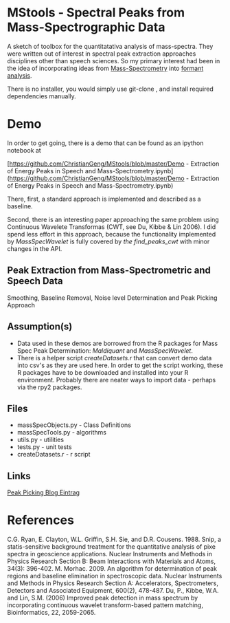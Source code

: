 # MStools - Spectral Peaks from Mass-Spectrographic Data 

A sketch of toolbox for the quantitatativa analysis of mass-spectra. They were written out of interest in spectral peak extraction approaches disciplines other than speech sciences. So my primary interest had been in the idea of incorporating ideas from  [Mass-Spectrometry](https://en.wikipedia.org/wiki/Mass_spectrometry) into [formant analysis](https://de.wikipedia.org/wiki/Formant). 

There is no installer, you would simply use git-clone , and install required dependencies manually. 

# Demo
In order to get going, there is a demo that can be found as an ipython notebook at

[https://github.com/ChristianGeng/MStools/blob/master/Demo - Extraction of Energy Peaks in Speech and Mass-Spectrometry.ipynb](https://github.com/ChristianGeng/MStools/blob/master/Demo - Extraction of Energy Peaks in Speech and Mass-Spectrometry.ipynb)

There, first, a standard approach is implemented and described as a baseline.

Second, there is an interesting paper approaching the same problem using Continuous Wavelete Transformas (CWT, see Du, Kibbe & Lin 2006). I did spend less effort in this approach, because the functionality implemented by *MassSpecWavelet* is fully covered by *the find\_peaks\_cwt* with minor changes in the API. 

## Peak Extraction from Mass-Spectrometric and Speech Data
Smoothing, Baseline Removal, Noise level Determination and Peak Picking Approach

##  Assumption(s)
* Data used in these demos are borrowed from the R packages for Mass Spec Peak Determination: *Maldiquant* and *MassSpecWavelet*.
* There is a helper script *createDatasets.r* that can convert demo data into csv's as they are used here. In order to get the script working, these R  packages have to be downloaded and installed into your R environment. Probably there are neater ways to import  data - perhaps via the rpy2 packages. 

## Files
* massSpecObjects.py - Class Definitions
* massSpecTools.py   - algorithms
* utils.py           - utilities
* tests.py           - unit tests
* createDatasets.r   - r script 

## Links
[Peak Picking Blog Eintrag](https://blog.ytotech.com/2015/11/01/findpeaks-in-python/)


# References
C.G. Ryan, E. Clayton, W.L. Griffin, S.H. Sie, and D.R. Cousens. 1988. Snip, a statis-sensitive background treatment for the quantitative analysis of pixe spectra in geoscience applications. Nuclear Instruments and Methods in Physics Research Section B: Beam Interactions with Materials and Atoms, 34(3): 396-402.
M. Morhac. 2009. An algorithm for determination of peak regions and baseline elimination in spectroscopic data. Nuclear Instruments and Methods in Physics Research Section A: Accelerators, Spectrometers, Detectors and Associated Equipment, 600(2), 478-487.
Du, P., Kibbe, W.A. and Lin, S.M. (2006) Improved peak detection in mass spectrum by incorporating continuous wavelet transform-based pattern matching, Bioinformatics, 22, 2059-2065.

